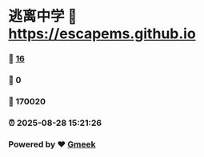 # 逃离中学 :link: https://escapems.github.io 
### :page_facing_up: [16](https://escapems.github.io/tag.html) 
### :speech_balloon: 0 
### :hibiscus: 170020 
### :alarm_clock: 2025-08-28 15:21:26 
### Powered by :heart: [Gmeek](https://github.com/Meekdai/Gmeek)
